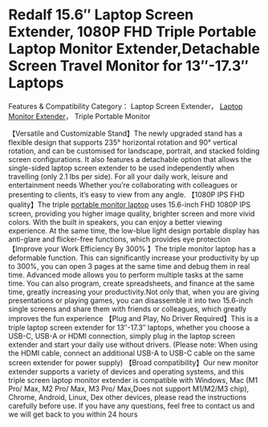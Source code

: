 # Redalf 15.6″ Laptop Screen Extender, 1080P FHD Triple Portable Laptop Monitor Extender,Detachable Screen Travel Monitor for 13″-17.3″ Laptops

Features & Compatibility
Category： Laptop Screen Extender， [Laptop Monitor Extender](https://redalfstore.com/redalf-laptop-screen-extender-triple-portable-laptop-monitor-extender/)， Triple Portable Monitor

【Versatile and Customizable Stand】The newly upgraded stand has a flexible design that supports 235° horizontal rotation and 90° vertical rotation, and can be customised for landscape, portrait, and stacked folding screen configurations. It also features a detachable option that allows the single-sided laptop screen extender to be used independently when travelling (only 2.1 lbs per side). For all your daily work, leisure and entertainment needs Whether you’re collaborating with colleagues or presenting to clients, it’s easy to view from any angle.
【1080P IPS FHD quality】The triple [portable monitor laptop](https://redalfstore.com/redalf-laptop-screen-extender-triple-portable-laptop-monitor-extender/) uses 15.6-inch FHD 1080P IPS screen, providing you higher image quality, brighter screen and more vivid colors. With the built in speakers, you can enjoy a better viewing experience. At the same time, the low-blue light design portable display has anti-glare and flicker-free functions, which provides eye protection
【Improve your Work Efficiency By 300% 】The triple monitor laptop has a deformable function. This can significantly increase your productivity by up to 300%, you can open 3 pages at the same time and debug them in real time. Advanced mode allows you to perform multiple tasks at the same time. You can also program, create spreadsheets, and finance at the same time, greatly increasing your productivity.Not only that, when you are giving presentations or playing games, you can disassemble it into two 15.6-inch single screens and share them with friends or colleagues, which greatly improves the fun experience
【Plug and Play, No Driver Required】This is a triple laptop screen extender for 13″-17.3″ laptops, whether you choose a USB-C, USB-A or HDMI connection, simply plug in the laptop screen extender and start your daily use without drivers. (Please note: When using the HDMI cable, connect an additional USB-A to USB-C cable on the same screen extender for power supply)
【Broad compatibility】Our new monitor extender supports a variety of devices and operating systems, and this triple screen laptop monitor extender is compatible with Windows, Mac (M1 Pro/ Max, M2 Pro/ Max, M3 Pro/ Max,Does not support M1/M2/M3 chip), Chrome, Android, Linux, Dex other devices, please read the instructions carefully before use. If you have any questions, feel free to contact us and we will get back to you within 24 hours
